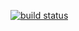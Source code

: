 [![build status](https://ci.gitlab.com/projects/6610/status.png?ref=master)](https://ci.gitlab.com/projects/6610?ref=master)

